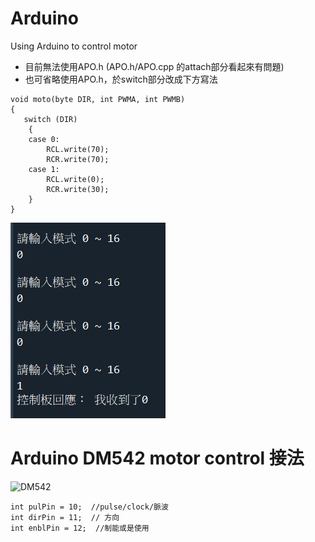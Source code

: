 # Arduino

Using Arduino to control motor

- 目前無法使用APO.h (APO.h/APO.cpp 的attach部分看起來有問題)
- 也可省略使用APO.h，於switch部分改成下方寫法

```arduino
void moto(byte DIR, int PWMA, int PWMB)
{
   switch (DIR)
	{
	case 0:
		RCL.write(70);
		RCR.write(70);
	case 1:
		RCL.write(0);
		RCR.write(30);
	}
}
```

![error message ](./resources/error.PNG)


# Arduino  DM542 motor control 接法

![DM542](./resources/DM542.JPG)



```
int pulPin = 10;  //pulse/clock/脈波
int dirPin = 11;  // 方向
int enblPin = 12;  //制能或是使用
```

